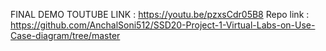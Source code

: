 FINAL DEMO TOUTUBE LINK : https://youtu.be/pzxsCdr05B8
Repo link : https://github.com/AnchalSoni512/SSD20-Project-1-Virtual-Labs-on-Use-Case-diagram/tree/master
